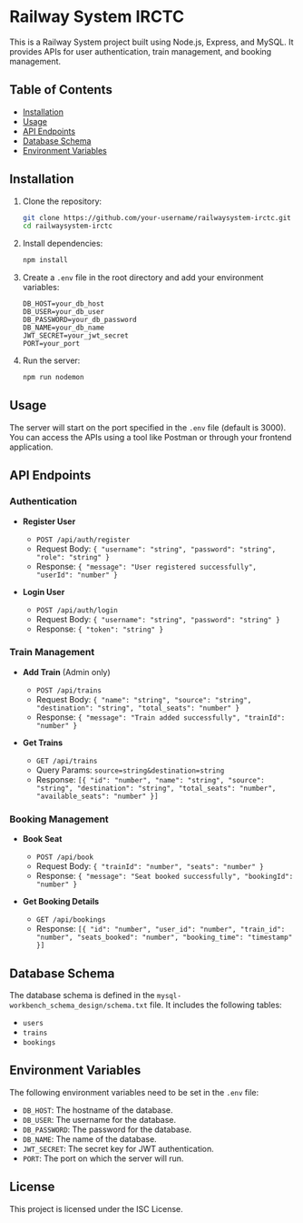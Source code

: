 # Railway System IRCTC

This is a Railway System project built using Node.js, Express, and MySQL. It provides APIs for user authentication, train management, and booking management.

## Table of Contents

- [Installation](#installation)
- [Usage](#usage)
- [API Endpoints](#api-endpoints)
- [Database Schema](#database-schema)
- [Environment Variables](#environment-variables)

## Installation

1. Clone the repository:
    ```sh
    git clone https://github.com/your-username/railwaysystem-irctc.git
    cd railwaysystem-irctc
    ```

2. Install dependencies:
    ```sh
    npm install
    ```

3. Create a `.env` file in the root directory and add your environment variables:
    ```env
    DB_HOST=your_db_host
    DB_USER=your_db_user
    DB_PASSWORD=your_db_password
    DB_NAME=your_db_name
    JWT_SECRET=your_jwt_secret
    PORT=your_port
    ```

4. Run the server:
    ```sh
    npm run nodemon
    ```

## Usage

The server will start on the port specified in the `.env` file (default is 3000). You can access the APIs using a tool like Postman or through your frontend application.

## API Endpoints

### Authentication

- **Register User**
    - `POST /api/auth/register`
    - Request Body: `{ "username": "string", "password": "string", "role": "string" }`
    - Response: `{ "message": "User registered successfully", "userId": "number" }`

- **Login User**
    - `POST /api/auth/login`
    - Request Body: `{ "username": "string", "password": "string" }`
    - Response: `{ "token": "string" }`

### Train Management

- **Add Train** (Admin only)
    - `POST /api/trains`
    - Request Body: `{ "name": "string", "source": "string", "destination": "string", "total_seats": "number" }`
    - Response: `{ "message": "Train added successfully", "trainId": "number" }`

- **Get Trains**
    - `GET /api/trains`
    - Query Params: `source=string&destination=string`
    - Response: `[{ "id": "number", "name": "string", "source": "string", "destination": "string", "total_seats": "number", "available_seats": "number" }]`

### Booking Management

- **Book Seat**
    - `POST /api/book`
    - Request Body: `{ "trainId": "number", "seats": "number" }`
    - Response: `{ "message": "Seat booked successfully", "bookingId": "number" }`

- **Get Booking Details**
    - `GET /api/bookings`
    - Response: `[{ "id": "number", "user_id": "number", "train_id": "number", "seats_booked": "number", "booking_time": "timestamp" }]`

## Database Schema

The database schema is defined in the `mysql-workbench_schema_design/schema.txt` file. It includes the following tables:

- `users`
- `trains`
- `bookings`

## Environment Variables

The following environment variables need to be set in the `.env` file:

- `DB_HOST`: The hostname of the database.
- `DB_USER`: The username for the database.
- `DB_PASSWORD`: The password for the database.
- `DB_NAME`: The name of the database.
- `JWT_SECRET`: The secret key for JWT authentication.
- `PORT`: The port on which the server will run.

## License

This project is licensed under the ISC License.